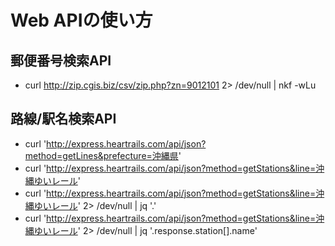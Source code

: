# Web APIの使い方

## 郵便番号検索API

- curl http://zip.cgis.biz/csv/zip.php?zn=9012101 2> /dev/null | nkf -wLu

## 路線/駅名検索API

- curl 'http://express.heartrails.com/api/json?method=getLines&prefecture=沖縄県'
- curl 'http://express.heartrails.com/api/json?method=getStations&line=沖縄ゆいレール'
- curl 'http://express.heartrails.com/api/json?method=getStations&line=沖縄ゆいレール' 2> /dev/null | jq '.'
- curl 'http://express.heartrails.com/api/json?method=getStations&line=沖縄ゆいレール' 2> /dev/null | jq '.response.station[].name'